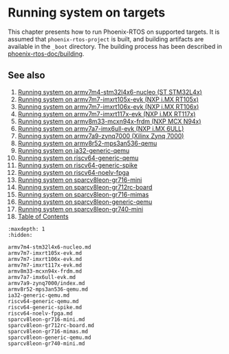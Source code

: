 # Running system on targets

This chapter presents how to run Phoenix-RTOS on supported targets. It is assumed that `phoenix-rtos-project` is built,
and building artifacts are available in the `_boot` directory. The building process has been described in
[phoenix-rtos-doc/building](../building/index.md).

## See also

1. [Running system on armv7m4-stm32l4x6-nucleo (ST STM32L4x)](armv7m4-stm32l4x6-nucleo.md)
2. [Running system on armv7m7-imxrt105x-evk (NXP i.MX RT105x)](armv7m7-imxrt105x-evk.md)
3. [Running system on armv7m7-imxrt106x-evk (NXP i.MX RT106x)](armv7m7-imxrt106x-evk.md)
4. [Running system on armv7m7-imxrt117x-evk (NXP i.MX RT117x)](armv7m7-imxrt117x-evk.md)
5. [Running system on armv8m33-mcxn94x-frdm (NXP MCX N94x)](armv8m33-mcxn94x-frdm.md)
6. [Running system on armv7a7-imx6ull-evk (NXP i.MX 6ULL)](armv7a7-imx6ull-evk.md)
7. [Running system on armv7a9-zynq7000 (Xilinx Zynq 7000)](armv7a9-zynq7000/index.md)
8. [Running system on armv8r52-mps3an536-qemu](armv8r52-mps3an536-qemu.md)
9. [Running system on ia32-generic-qemu](ia32-generic-qemu.md)
10. [Running system on riscv64-generic-qemu](riscv64-generic-qemu.md)
11. [Running system on riscv64-generic-spike](riscv64-generic-spike.md)
12. [Running system on riscv64-noelv-fpga](riscv64-noelv-fpga.md)
13. [Running system on sparcv8leon-gr716-mini](sparcv8leon-gr716-mini.md)
14. [Running system on sparcv8leon-gr712rc-board](sparcv8leon-gr712rc-board.md)
15. [Running system on sparcv8leon-gr716-mimas](sparcv8leon-gr716-mimas.md)
16. [Running system on sparcv8leon-generic-qemu](sparcv8leon-generic-qemu.md)
17. [Running system on sparcv8leon-gr740-mini](sparcv8leon-gr740-mini.md)
18. [Table of Contents](../index.md)

```{toctree}
:maxdepth: 1
:hidden:

armv7m4-stm32l4x6-nucleo.md
armv7m7-imxrt105x-evk.md
armv7m7-imxrt106x-evk.md
armv7m7-imxrt117x-evk.md
armv8m33-mcxn94x-frdm.md
armv7a7-imx6ull-evk.md
armv7a9-zynq7000/index.md
armv8r52-mps3an536-qemu.md
ia32-generic-qemu.md
riscv64-generic-qemu.md
riscv64-generic-spike.md
riscv64-noelv-fpga.md
sparcv8leon-gr716-mini.md
sparcv8leon-gr712rc-board.md
sparcv8leon-gr716-mimas.md
sparcv8leon-generic-qemu.md
sparcv8leon-gr740-mini.md
```

